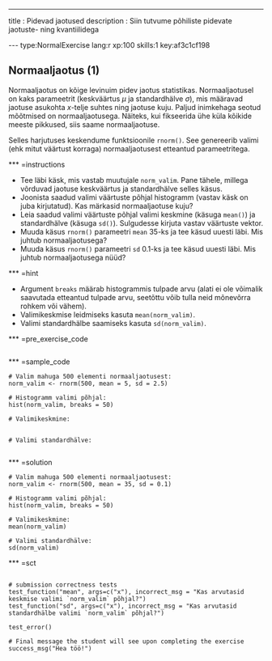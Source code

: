 ---
title       : Pidevad jaotused
description : Siin tutvume põhiliste pidevate jaotuste- ning  kvantiilidega


--- type:NormalExercise lang:r xp:100 skills:1 key:af3c1cf198
## Normaaljaotus (1)

Normaaljaotus on kõige levinuim pidev jaotus statistikas. Normaaljaotusel on kaks parameetrit (keskväärtus $\mu$ ja standardhälve $\sigma$), mis määravad jaotuse asukohta $x$-telje suhtes ning jaotuse kuju. Paljud inimkehaga seotud mõõtmised on normaaljaotusega. Näiteks, kui fikseerida ühe küla kõikide meeste pikkused, siis saame normaaljaotuse.

Selles harjutuses keskendume funktsioonile `rnorm()`. See genereerib valimi (ehk mitut väärtust korraga) normaaljaotusest etteantud parameetritega.

*** =instructions

* Tee läbi käsk, mis vastab muutujale `norm_valim`. Pane tähele, millega võrduvad jaotuse keskväärtus ja standardhälve selles käsus.
* Joonista saadud valimi väärtuste põhjal histogramm (vastav käsk on juba kirjutatud). Kas märkasid normaaljaotuse kuju?
* Leia saadud valimi väärtuste põhjal valimi keskmine (käsuga `mean()`) ja standardhälve (käsuga `sd()`). Sulgudesse kirjuta vastav väärtuste vektor.
* Muuda käsus `rnorm()` parameetri `mean` 35-ks ja tee käsud uuesti läbi. Mis juhtub normaaljaotusega?
* Muuda käsus `rnorm()` parameetri `sd` 0.1-ks ja tee käsud uuesti läbi. Mis juhtub normaaljaotusega nüüd?

*** =hint

* Argument `breaks` määrab histogrammis tulpade arvu (alati ei ole võimalik saavutada etteantud tulpade arvu, seetõttu võib tulla neid mõnevõrra rohkem või vähem).
* Valimikeskmise leidmiseks kasuta `mean(norm_valim)`.
* Valimi standardhälbe saamiseks kasuta `sd(norm_valim)`.

*** =pre_exercise_code
```{r}

```

*** =sample_code
```{r}
# Valim mahuga 500 elementi normaaljaotusest:
norm_valim <- rnorm(500, mean = 5, sd = 2.5)

# Histogramm valimi põhjal:
hist(norm_valim, breaks = 50)

# Valimikeskmine:


# Valimi standardhälve:


```

*** =solution
```{r}
# Valim mahuga 500 elementi normaaljaotusest:
norm_valim <- rnorm(500, mean = 35, sd = 0.1)

# Histogramm valimi põhjal:
hist(norm_valim, breaks = 50)

# Valimikeskmine:
mean(norm_valim)

# Valimi standardhälve:
sd(norm_valim)

```

*** =sct
```{r}

# submission correctness tests
test_function("mean", args=c("x"), incorrect_msg = "Kas arvutasid keskmise valimi `norm_valim` põhjal?")
test_function("sd", args=c("x"), incorrect_msg = "Kas arvutasid standardhälbe valimi `norm_valim` põhjal?")

test_error()

# Final message the student will see upon completing the exercise
success_msg("Hea töö!")
```
